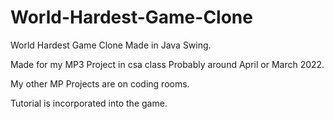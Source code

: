 # World-Hardest-Game-Clone
World Hardest Game Clone Made in Java Swing.

Made for my MP3 Project in csa class Probably around April or March 2022.

My other MP Projects are on coding rooms.

Tutorial is incorporated into the game.

